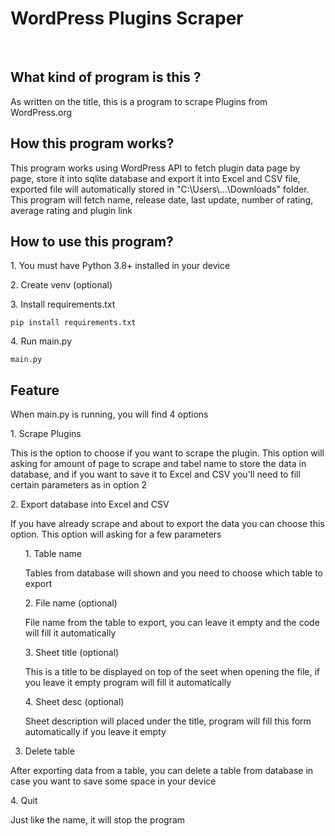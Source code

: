 # WordPress Plugins Scraper

<br>

## What kind of program is this ?
<p> As written on the title, this is a program to scrape Plugins from WordPress.org</p>

## How this program works?
<p> This program works using WordPress API to fetch plugin data page by page, store it into sqlite database and export it into Excel and CSV file, exported file will automatically stored in "C:\Users\...\Downloads" folder. 
This program will fetch name, release date, last update, number of rating, average rating and plugin link</p>

## How to use this program?

<p>1. You must have Python 3.8+ installed in your device</p>
<p>2. Create venv (optional)</p>
<p>3. Install requirements.txt</p>

```
pip install requirements.txt
```
<p>4. Run main.py</p>

```
main.py
```

## Feature

<p> When main.py is running, you will find 4 options </p>
1. Scrape Plugins
<p> This is the option to choose if you want to scrape the plugin. This option will asking for amount of page to scrape and tabel name to store the data in database, 
  and if you want to save it to Excel and CSV you'll need to fill certain parameters as in option 2</p>
2. Export database into Excel and CSV
<p> If you have already scrape and about to export the data you can choose this option. This option will asking for a few parameters</p>
<ol>
  1. Table name
  <p> Tables from database will shown and you need to choose which table to export</p>
  2. File name (optional)
  <p> File name from the table to export, you can leave it empty and the code will fill it automatically</p>
  3. Sheet title (optional)
  <p> This is a title to be displayed on top of the seet when opening the file, if you leave it empty program will fill it automatically</p>
  4. Sheet desc (optional)
  <p> Sheet description will placed under the title, program will fill this form automatically if you leave it empty</p>

</ol>

3. Delete table
<p> After exporting data from a table, you can delete a table from database in case you want to save some space in your device </p>
4. Quit
<p> Just like the name, it will stop the program</p>
